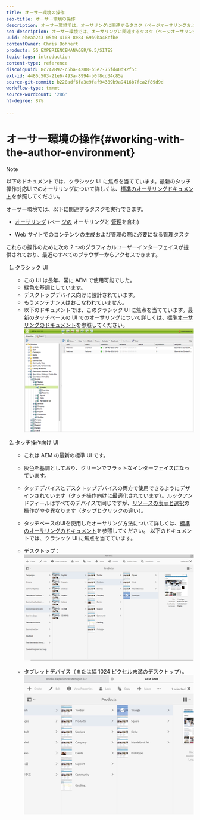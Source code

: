```yaml
---
title: オーサー環境の操作
seo-title: オーサー環境の操作
description: オーサー環境では、オーサリングに関連するタスク（ページオーサリングおよびアセットの管理を含む）と、Web サイトのコンテンツの生成および管理の際に必要な管理タスクを実行できます。
seo-description: オーサー環境では、オーサリングに関連するタスク（ページオーサリングおよびアセットの管理を含む）と、Web サイトのコンテンツの生成および管理の際に必要な管理タスクを実行できます。
uuid: ebeaa2c3-05b0-4108-8e84-69b9ba48cfbe
contentOwner: Chris Bohnert
products: SG_EXPERIENCEMANAGER/6.5/SITES
topic-tags: introduction
content-type: reference
discoiquuid: 8c747892-c5ba-4288-b5e7-75fd40d92f5c
exl-id: 4486c503-21e6-493a-8994-b0f8cd34c85a
source-git-commit: b220adf6fa3e9faf94389b9a9416b7fca2f89d9d
workflow-type: tm+mt
source-wordcount: '286'
ht-degree: 87%

---
```


# オーサー環境の操作{#working-with-the-author-environment}

>[!NOTE]
>
>以下のドキュメントでは、クラシック UI に焦点を当てています。最新のタッチ操作対応UIでのオーサリングについて詳しくは、[標準のオーサリングドキュメント](/help/assets/assets.md)を参照してください。

オーサー環境では、以下に関連するタスクを実行できます。

* [オーサリング](/help/sites-authoring/author.md) (ペー [ジの](/help/sites-authoring/qg-page-authoring.md) オーサリングと [管理](/help/assets/assets.md)を含む)

* Web サイトでのコンテンツの生成および管理の際に必要になる[管理](/help/sites-administering/administer-best-practices.md)タスク

これらの操作のために次の 2 つのグラフィカルユーザーインターフェイスが提供されており、最近のすべてのブラウザーからアクセスできます。

1. クラシック UI

   * この UI は長年、常に AEM で使用可能でした。
   * 緑色を基調としています。
   * デスクトップデバイス向けに設計されています。
   * もうメンテナンスはおこなわれていません。
   * 以下のドキュメントでは、このクラシック UI に焦点を当てています。最新のタッチベースの UI でのオーサリングについて詳しくは、[標準オーサリングのドキュメント](/help/sites-authoring/author.md)を参照してください。
   ![chlimage_1-149](assets/chlimage_1-149.png)

1. タッチ操作向け UI

   * これは AEM の最新の標準 UI です。
   * 灰色を基調としており、クリーンでフラットなインターフェイスになっています。
   * タッチデバイスとデスクトップデバイスの両方で使用できるようにデザインされています（タッチ操作向けに最適化されています）。ルックアンドフィールはすべてのデバイスで同じですが、[リソースの表示と選択](/help/sites-authoring/basic-handling.md)の操作がやや異なります（タップとクリックの違い）。
   * タッチベースのUIを使用したオーサリング方法について詳しくは、[標準のオーサリングのドキュメント](/help/sites-authoring/author.md)を参照してください。 以下のドキュメントでは、クラシック UI に焦点を当てています。

   * デスクトップ：
   ![chlimage_1-150](assets/chlimage_1-150.png)

   * タブレットデバイス（または幅 1024 ピクセル未満のデスクトップ）。
   ![chlimage_1-7](assets/chlimage_1-7.jpeg)
